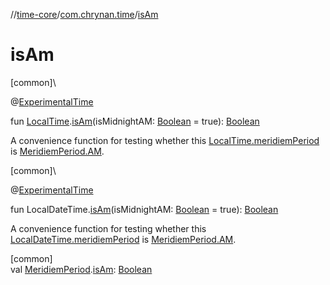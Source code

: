 //[time-core](../../index.md)/[com.chrynan.time](index.md)/[isAm](is-am.md)

# isAm

[common]\

@[ExperimentalTime](https://kotlinlang.org/api/latest/jvm/stdlib/kotlin.time/-experimental-time/index.html)

fun [LocalTime](-local-time/index.md).[isAm](is-am.md)(isMidnightAM: [Boolean](https://kotlinlang.org/api/latest/jvm/stdlib/kotlin/-boolean/index.html) = true): [Boolean](https://kotlinlang.org/api/latest/jvm/stdlib/kotlin/-boolean/index.html)

A convenience function for testing whether this [LocalTime.meridiemPeriod](meridiem-period.md) is [MeridiemPeriod.AM](-meridiem-period/-a-m/index.md).

[common]\

@[ExperimentalTime](https://kotlinlang.org/api/latest/jvm/stdlib/kotlin.time/-experimental-time/index.html)

fun LocalDateTime.[isAm](is-am.md)(isMidnightAM: [Boolean](https://kotlinlang.org/api/latest/jvm/stdlib/kotlin/-boolean/index.html) = true): [Boolean](https://kotlinlang.org/api/latest/jvm/stdlib/kotlin/-boolean/index.html)

A convenience function for testing whether this [LocalDateTime.meridiemPeriod](meridiem-period.md) is [MeridiemPeriod.AM](-meridiem-period/-a-m/index.md).

[common]\
val [MeridiemPeriod](-meridiem-period/index.md).[isAm](is-am.md): [Boolean](https://kotlinlang.org/api/latest/jvm/stdlib/kotlin/-boolean/index.html)
